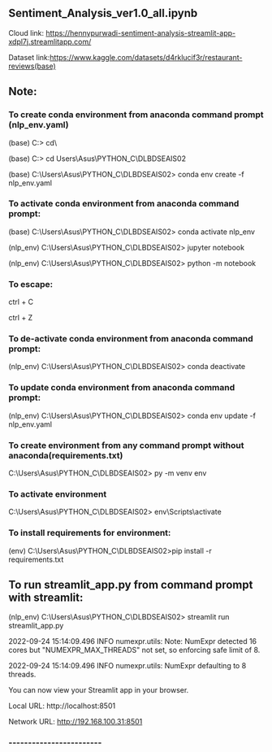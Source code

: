 ## Sentiment_Analysis_ver1.0_all.ipynb 

Cloud link: https://hennypurwadi-sentiment-analysis-streamlit-app-xdpl7j.streamlitapp.com/

Dataset link:https://www.kaggle.com/datasets/d4rklucif3r/restaurant-reviews(base) 

## Note:

### To create conda environment from anaconda command prompt (nlp_env.yaml)

(base) C:\> cd\

(base) C:\> cd Users\Asus\PYTHON_C\DLBDSEAIS02

(base) C:\Users\Asus\PYTHON_C\DLBDSEAIS02> conda env create -f nlp_env.yaml

### To activate conda environment from anaconda command prompt:

(base) C:\Users\Asus\PYTHON_C\DLBDSEAIS02> conda activate nlp_env

(nlp_env) C:\Users\Asus\PYTHON_C\DLBDSEAIS02> jupyter notebook

(nlp_env) C:\Users\Asus\PYTHON_C\DLBDSEAIS02> python -m notebook

### To escape:

ctrl + C 

ctrl + Z

### To de-activate conda environment from anaconda command prompt:

(nlp_env) C:\Users\Asus\PYTHON_C\DLBDSEAIS02> conda deactivate

### To update conda environment from anaconda command prompt:

(nlp_env) C:\Users\Asus\PYTHON_C\DLBDSEAIS02> conda env update -f nlp_env.yaml



### To create environment from any command prompt without anaconda(requirements.txt)

C:\Users\Asus\PYTHON_C\DLBDSEAIS02> py -m venv env

### To activate environment

C:\Users\Asus\PYTHON_C\DLBDSEAIS02> env\Scripts\activate

### To install requirements for environment:

(env) C:\Users\Asus\PYTHON_C\DLBDSEAIS02>pip install -r requirements.txt

## To run streamlit_app.py from command prompt with streamlit:

(nlp_env) C:\Users\Asus\PYTHON_C\DLBDSEAIS02> streamlit run streamlit_app.py

2022-09-24 15:14:09.496 INFO    numexpr.utils: Note: NumExpr detected 16 cores but "NUMEXPR_MAX_THREADS" not set, so enforcing safe limit of 8.

2022-09-24 15:14:09.496 INFO    numexpr.utils: NumExpr defaulting to 8 threads.

  You can now view your Streamlit app in your browser.

  Local URL: http://localhost:8501
  
  Network URL: http://192.168.100.31:8501

### ------------------------
